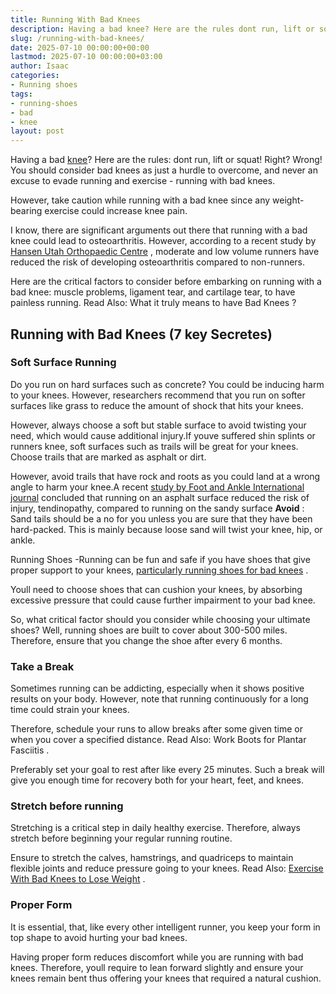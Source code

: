 ```yaml
---
title: Running With Bad Knees
description: Having a bad knee? Here are the rules dont run, lift or squat! Right? Wrong! You should consider bad knees as just a hurdle to overcome, and never an excuse...
slug: /running-with-bad-knees/
date: 2025-07-10 00:00:00+00:00
lastmod: 2025-07-10 00:00:00+03:00
author: Isaac
categories:
- Running shoes
tags:
- running-shoes
- bad
- knee
layout: post
---
```

Having a bad [knee](https://pestpolicy.com/how-to-exercise-with-bad-knees-to-lose-weight/)? Here are the rules: dont run, lift or squat! Right? Wrong! You should consider bad knees as just a hurdle to overcome, and never an excuse to evade running and exercise - running with bad knees.

However, take caution while running with a bad knee since any weight-bearing exercise could increase knee pain.

I know, there are significant arguments out there that running with a bad knee could lead to osteoarthritis. However, according to a recent study by
[Hansen Utah Orthopaedic Centre](http://www.ncbi.nlm.nih.gov/pubmed/22632690)
, moderate and low volume runners have reduced the risk of developing osteoarthritis compared to non-runners.

Here are the critical factors to consider before embarking on running with a bad knee: muscle problems, ligament tear, and cartilage tear, to have painless running. Read Also:
What it truly means to have Bad Knees
?
## Running with Bad Knees (7 key Secretes)
### Soft Surface Running
Do you run on hard surfaces such as concrete? You could be inducing harm to your knees. However, researchers recommend that you run on softer surfaces like grass to reduce the amount of shock that hits your knees.

However, always choose a soft but stable surface to avoid twisting your need, which would cause additional injury.If youve suffered shin splints or runners knee, soft surfaces such as trails will be great for your knees. Choose trails that are marked as asphalt or dirt.

However, avoid trails that have rock and roots as you could land at a wrong angle to harm your knee.A recent
[study by Foot and Ankle International journal](https://www.ncbi.nlm.nih.gov/pubmed/18785416)
concluded that running on an asphalt surface reduced the risk of injury, tendinopathy, compared to running on the sandy surface
**Avoid**
: Sand tails should be a no for you unless you are sure that they have been hard-packed. This is mainly because loose sand will twist your knee, hip, or ankle.

Running Shoes -Running can be fun and safe if you have shoes that give proper support to your knees,
[particularly running shoes for bad knees](https://pestpolicy.com/best-[running-shoes](https://pestpolicy.com/best-mens-running-shoes-for-bad-knees/)-for-bad-knees/)
.

Youll need to choose shoes that can cushion your knees, by absorbing excessive pressure that could cause further impairment to your bad knee.

So, what critical factor should you consider while choosing your ultimate shoes? Well, running shoes are built to cover about 300-500 miles. Therefore, ensure that you change the shoe after every 6 months.
### Take a Break
Sometimes running can be addicting, especially when it shows positive results on your body. However, note that running continuously for a long time could strain your knees.

Therefore, schedule your runs to allow breaks after some given time or when you cover a specified distance. Read Also:
Work Boots for Plantar Fasciitis
.

Preferably set your goal to rest after like every 25 minutes. Such a break will give you enough time for recovery both for your heart, feet, and knees.
### Stretch before running
Stretching is a critical step in daily healthy exercise. Therefore, always stretch before beginning your regular running routine.

Ensure to stretch the calves, hamstrings, and quadriceps to maintain flexible joints and reduce pressure going to your knees. Read Also:
[Exercise With Bad Knees to Lose Weight](https://pestpolicy.com/how-to-exercise-with-bad-knees-to-lose-weight/)
.
### Proper Form
It is essential, that, like every other intelligent runner, you keep your form in top shape to avoid hurting your bad knees.

Having proper form reduces discomfort while you are running with bad knees. Therefore, youll require to lean forward slightly and ensure your knees remain bent thus offering your knees that required a natural cushion.